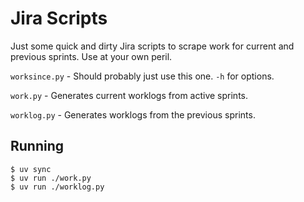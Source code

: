 # Jira Scripts

Just some quick and dirty Jira scripts to scrape work for current and previous sprints. Use at your own peril.

```worksince.py``` - Should probably just use this one.  ```-h``` for options.

```work.py``` - Generates current worklogs from active sprints.

```worklog.py``` - Generates worklogs from the previous sprints.

## Running

```shell
$ uv sync
$ uv run ./work.py
$ uv run ./worklog.py
```